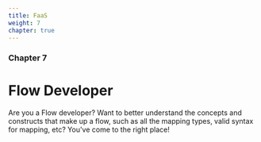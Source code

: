 ```yaml
---
title: FaaS
weight: 7
chapter: true
---
```


### Chapter 7

# Flow Developer

Are you a Flow developer? Want to better understand the concepts and constructs that make up a flow, such as all the mapping types, valid syntax for mapping, etc? You've come to the right place!